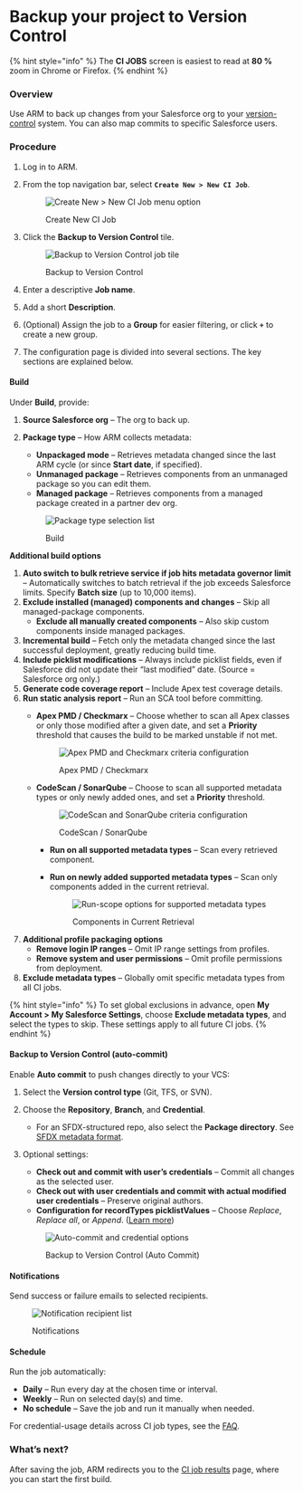 # Backup your project to Version Control

{% hint style="info" %}
The **CI JOBS** screen is easiest to read at **80 %** zoom in Chrome or Firefox.
{% endhint %}

### Overview <a href="#overview" id="overview"></a>

Use ARM to back up changes from your Salesforce org to your [version-control](https://www.autorabit.com/blog/8-benefits-of-version-control-in-salesforce-development/) system. You can also map commits to specific Salesforce users.

### Procedure <a href="#procedure" id="procedure"></a>

1. Log in to ARM.
2.  From the top navigation bar, select **`Create New > New CI Job`**.

    <figure><img src="../../../../../.gitbook/assets/image (1216).png" alt="Create New > New CI Job menu option"><figcaption><p>Create New CI Job</p></figcaption></figure>
3.  Click the **Backup to Version Control** tile.

    <figure><img src="../../../../../.gitbook/assets/image (1217).png" alt="Backup to Version Control job tile"><figcaption><p>Backup to Version Control</p></figcaption></figure>
4. Enter a descriptive **Job name**.
5. Add a short **Description**.
6. (Optional) Assign the job to a **Group** for easier filtering, or click **`+`** to create a new group.
7. The configuration page is divided into several sections. The key sections are explained below.

#### Build <a href="#build" id="build"></a>

Under **Build**, provide:

1. **Source Salesforce org** – The org to back up.
2.  **Package type** – How ARM collects metadata:

    * **Unpackaged mode** – Retrieves metadata changed since the last ARM cycle (or since **Start date**, if specified).
    * **Unmanaged package** – Retrieves components from an unmanaged package so you can edit them.
    * **Managed package** – Retrieves components from a managed package created in a partner dev org.

    <figure><img src="../../../../../.gitbook/assets/image (1218).png" alt="Package type selection list"><figcaption><p>Build</p></figcaption></figure>

**Additional build options**

1. **Auto switch to bulk retrieve service if job hits metadata governor limit** – Automatically switches to batch retrieval if the job exceeds Salesforce limits. Specify **Batch size** (up to 10,000 items).
2. **Exclude installed (managed) components and changes** – Skip all managed-package components.
   * **Exclude all manually created components** – Also skip custom components inside managed packages.
3. **Incremental build** – Fetch only the metadata changed since the last successful deployment, greatly reducing build time.
4. **Include picklist modifications** – Always include picklist fields, even if Salesforce did not update their “last modified” date. (Source = Salesforce org only.)
5. **Generate code coverage report** – Include Apex test coverage details.
6. **Run static analysis report** – Run an SCA tool before committing.
   *   **Apex PMD / Checkmarx** – Choose whether to scan all Apex classes or only those modified after a given date, and set a **Priority** threshold that causes the build to be marked unstable if not met.

       <figure><img src="../../../../../.gitbook/assets/image (1219).png" alt="Apex PMD and Checkmarx criteria configuration"><figcaption><p>Apex PMD / Checkmarx</p></figcaption></figure>
   *   **CodeScan / SonarQube** – Choose to scan all supported metadata types or only newly added ones, and set a **Priority** threshold.

       <figure><img src="../../../../../.gitbook/assets/image (1220).png" alt="CodeScan and SonarQube criteria configuration"><figcaption><p>CodeScan / SonarQube</p></figcaption></figure>

       * **Run on all supported metadata types** – Scan every retrieved component.
       *   **Run on newly added supported metadata types** – Scan only components added in the current retrieval.

           <figure><img src="../../../../../.gitbook/assets/image (1221).png" alt="Run-scope options for supported metadata types"><figcaption><p>Components in Current Retrieval</p></figcaption></figure>
7. **Additional profile packaging options**
   * **Remove login IP ranges** – Omit IP range settings from profiles.
   * **Remove system and user permissions** – Omit profile permissions from deployment.
8. **Exclude metadata types** – Globally omit specific metadata types from all CI jobs.

{% hint style="info" %}
To set global exclusions in advance, open **My Account > My Salesforce Settings**, choose **Exclude metadata types**, and select the types to skip. These settings apply to all future CI jobs.
{% endhint %}

#### Backup to Version Control (auto-commit) <a href="#backup-to-version-control-auto-commit" id="backup-to-version-control-auto-commit"></a>

Enable **Auto commit** to push changes directly to your VCS:

1. Select the **Version control type** (Git, TFS, or SVN).
2. Choose the **Repository**, **Branch**, and **Credential**.
   * For an SFDX-structured repo, also select the **Package directory**. See [SFDX metadata format](../../../salesforce-dx-metadata-format.md).
3.  Optional settings:

    * **Check out and commit with user’s credentials** – Commit all changes as the selected user.
    * **Check out with user credentials and commit with actual modified user credentials** – Preserve original authors.
    * **Configuration for recordTypes picklistValues** – Choose _Replace_, _Replace all_, or _Append_. ([Learn more](../../../troubleshoot/how-tos/configure-record-types-picklist-values.md))

    <figure><img src="../../../../../.gitbook/assets/image (1222).png" alt="Auto-commit and credential options"><figcaption><p>Backup to Version Control (Auto Commit)</p></figcaption></figure>

#### Notifications <a href="#notifications" id="notifications"></a>

Send success or failure emails to selected recipients.

<figure><img src="../../../../../.gitbook/assets/image (1223).png" alt="Notification recipient list"><figcaption><p>Notifications</p></figcaption></figure>

#### Schedule <a href="#schedule" id="schedule"></a>

Run the job automatically:

* **Daily** – Run every day at the chosen time or interval.
* **Weekly** – Run on selected day(s) and time.
* **No schedule** – Save the job and run it manually when needed.

For credential-usage details across CI job types, see the [FAQ](../../../troubleshoot/arm-faqs/ci-jobs/).

### What’s next? <a href="#what-next" id="what-next"></a>

After saving the job, ARM redirects you to the [CI job results](../ci-job-history.md) page, where you can start the first build.
